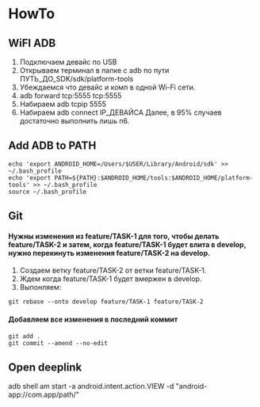 # HowTo

## WiFI ADB

1. Подключаем девайс по USB
2. Открываем терминал в папке с adb по пути ПУТЬ_ДО_SDK/sdk/platform-tools
3. Убеждаемся что девайс и комп в одной Wi-Fi сети.
4. adb forward tcp:5555 tcp:5555
5. Набираем adb tcpip 5555
6. Набираем adb connect IP_ДЕВАЙСА
Далее, в 95% случаев достаточно выполнить лишь п6.

## Add ADB to PATH
```
echo 'export ANDROID_HOME=/Users/$USER/Library/Android/sdk' >> ~/.bash_profile
echo 'export PATH=${PATH}:$ANDROID_HOME/tools:$ANDROID_HOME/platform-tools' >> ~/.bash_profile
source ~/.bash_profile
```

## Git

#### Нужны изменения из feature/TASK-1 для того, чтобы делать feature/TASK-2 и затем, когда feature/TASK-1 будет влита в develop, нужно перекинуть изменения feature/TASK-2 на develop. 
1. Создаем ветку feature/TASK-2 от ветки feature/TASK-1.
2. Ждем когда feature/TASK-1 будет вмержен в develop.
3. Выпонляем: 
```
git rebase --onto develop feature/TASK-1 feature/TASK-2
```
#### Добавляем все изменения в последний коммит
```
git add .
git commit --amend --no-edit
```

## Open deeplink
adb shell am start -a android.intent.action.VIEW -d "android-app://com.app/path/"
